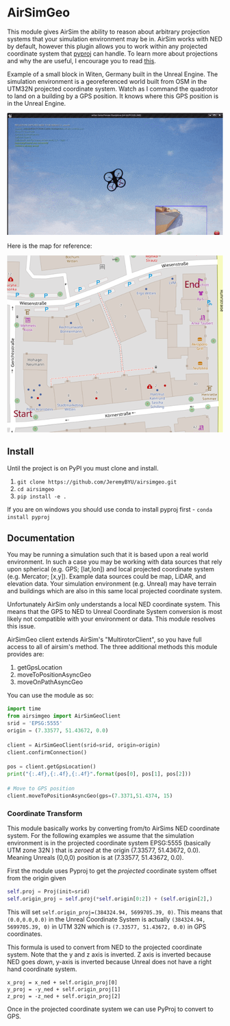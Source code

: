 # AirSimGeo

This module gives AirSim the ability to reason about arbitrary projection systems that your simulation environment may be in. AirSim works with NED by default, however this plugin allows
you to work within any projected coordinate system that [pyproj](https://github.com/jswhit/pyproj) can handle. To learn more about projections and why the are useful, I encourage you to read [this](http://desktop.arcgis.com/en/arcmap/10.3/guide-books/map-projections/what-are-map-projections.htm#GUID-57EBA564-3106-4CD0-94AB-FA43C1320523).

Example of a small block in Witen, Germany built in the Unreal Engine. The simulation environment is a georeferenced world built from OSM in the UTM32N projected coordinate system. Watch as I command the quadrotor to land on a building by a GPS position. It knows where this GPS position is in the Unreal Engine.

![](assets/witten.gif)

Here is the map for reference:

![](assets/osm_start_stop.png)



## Install
Until the project is on PyPI you must clone and install.

1. `git clone https://github.com/JeremyBYU/airsimgeo.git`
2. `cd airsimgeo`
3. `pip install -e .`

If you are on windows you should use conda to install pyproj first - `conda install pyproj`


## Documentation

You may be running a simulation such that it is based upon a real world environment. In such a case you may be working with data sources that rely upon spherical (e.g. GPS; [lat,lon]) and local projected coordinate system (e.g. Mercator; [x,y]). Example data sources could be map, LiDAR, and elevation data. Your simulation environment (e.g. Unreal) may have terrain and buildings which are also in this same local projected coordinate system. 

Unfortunately AirSim only understands a local NED coordinate system. This means that the GPS to NED to Unreal Coordinate System conversion is most likely not compatible with your environment or data. This module resolves this issue.

AirSimGeo client extends AirSim's "MultirotorClient", so you have full access to all of airsim's method.
The three additional methods this module provides are:

1. getGpsLocation
2. moveToPositionAsyncGeo
3. moveOnPathAsyncGeo

You can use the module as so:

```python
import time
from airsimgeo import AirSimGeoClient
srid = 'EPSG:5555'
origin = (7.33577, 51.43672, 0.0)

client = AirSimGeoClient(srid=srid, origin=origin)
client.confirmConnection()

pos = client.getGpsLocation()
print("{:.4f},{:.4f},{:.4f}".format(pos[0], pos[1], pos[2]))

# Move to GPS position
client.moveToPositionAsyncGeo(gps=(7.3371,51.4374, 15)
```


### Coordinate Transform

This module basically works by converting from/to AirSims NED coordinate system. For the following examples we assume that the simulation environment is in the projected coordinate system EPSG:5555 (basically UTM zone 32N ) that is *zeroed* at the origin (7.33577, 51.43672, 0.0). Meaning Unreals (0,0,0) position is at (7.33577, 51.43672, 0.0).

First the module uses Pyproj to get the *projected* coordinate system offset from the origin given
```python
self.proj = Proj(init=srid)
self.origin_proj = self.proj(*self.origin[0:2]) + (self.origin[2],)
```

This will set `self.origin_proj=(384324.94, 5699705.39, 0)`. This means that `(0.0,0.0,0.0)` in the Unreal Coordinate System is actually `(384324.94, 5699705.39, 0)` in UTM 32N which is `(7.33577, 51.43672, 0.0)` in GPS coordinates.

This formula is used to convert from NED to the projected coordinate system. Note that the y and z axis is inverted. Z axis is inverted because NED goes *down*, y-axis is inverted because Unreal does not have a right hand coordinate system.
```
x_proj = x_ned + self.origin_proj[0]
y_proj = -y_ned + self.origin_proj[1]
z_proj = -z_ned + self.origin_proj[2]
```

Once in the projected coordinate system we can use PyProj to convert to GPS.


